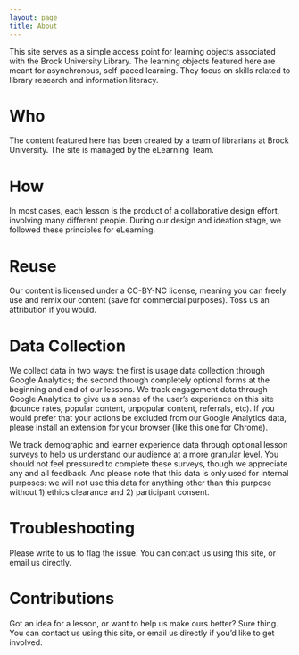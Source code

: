```yaml
---
layout: page
title: About
---
```


This site serves as a simple access point for learning objects associated with the Brock University Library. The learning objects featured here are meant for asynchronous, self-paced learning. They focus on skills related to library research and information literacy.

# Who

The content featured here has been created by a team of librarians at Brock University. The site is managed by the eLearning Team.

# How

In most cases, each lesson is the product of a collaborative design effort, involving many different people. During our design and ideation stage, we followed these principles for eLearning.

# Reuse

Our content is licensed under a CC-BY-NC license, meaning you can freely use and remix our content (save for commercial purposes). Toss us an attribution if you would.

# Data Collection

We collect data in two ways: the first is usage data collection through Google Analytics; the second through completely optional forms at the beginning and end of our lessons. We track engagement data through Google Analytics to give us a sense of the user’s experience on this site (bounce rates, popular content, unpopular content, referrals, etc). If you would prefer that your actions be excluded from our Google Analytics data, please install an extension for your browser (like this one for Chrome).

We track demographic and learner experience data through optional lesson surveys to help us understand our audience at a more granular level. You should not feel pressured to complete these surveys, though we appreciate any and all feedback. And please note that this data is only used for internal purposes: we will not use this data for anything other than this purpose without 1) ethics clearance and 2) participant consent.

# Troubleshooting

Please write to us to flag the issue. You can contact us using this site, or email us directly.

# Contributions

Got an idea for a lesson, or want to help us make ours better? Sure thing. You can contact us using this site, or email us directly if you’d like to get involved.